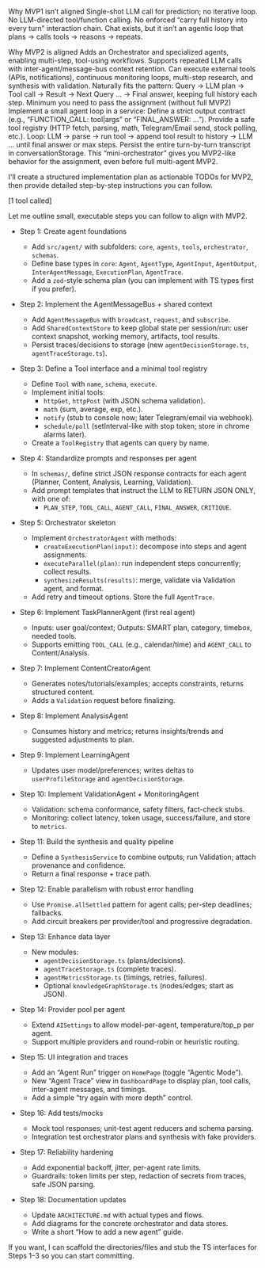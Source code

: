 Why MVP1 isn’t aligned
Single-shot LLM call for prediction; no iterative loop.
No LLM-directed tool/function calling.
No enforced “carry full history into every turn” interaction chain.
Chat exists, but it isn’t an agentic loop that plans → calls tools → reasons → repeats.

Why MVP2 is aligned
Adds an Orchestrator and specialized agents, enabling multi-step, tool-using workflows.
Supports repeated LLM calls with inter-agent/message-bus context retention.
Can execute external tools (APIs, notifications), continuous monitoring loops, multi-step research, and synthesis with validation.
Naturally fits the pattern: Query → LLM plan → Tool call → Result → Next Query … → Final answer, keeping full history each step.
Minimum you need to pass the assignment (without full MVP2)
Implement a small agent loop in a service:
Define a strict output contract (e.g., “FUNCTION_CALL: tool|args” or “FINAL_ANSWER: …”).
Provide a safe tool registry (HTTP fetch, parsing, math, Telegram/Email send, stock polling, etc.).
Loop: LLM → parse → run tool → append tool result to history → LLM … until final answer or max steps.
Persist the entire turn-by-turn transcript in conversationStorage.
This “mini-orchestrator” gives you MVP2-like behavior for the assignment, even before full multi-agent MVP2.

I'll create a structured implementation plan as actionable TODOs for MVP2, then provide detailed step-by-step instructions you can follow.

[1 tool called]

Let me outline small, executable steps you can follow to align with MVP2.

- Step 1: Create agent foundations

  - Add `src/agent/` with subfolders: `core`, `agents`, `tools`, `orchestrator`, `schemas`.
  - Define base types in `core`: `Agent`, `AgentType`, `AgentInput`, `AgentOutput`, `InterAgentMessage`, `ExecutionPlan`, `AgentTrace`.
  - Add a `zod`-style schema plan (you can implement with TS types first if you prefer).

- Step 2: Implement the AgentMessageBus + shared context

  - Add `AgentMessageBus` with `broadcast`, `request`, and `subscribe`.
  - Add `SharedContextStore` to keep global state per session/run: user context snapshot, working memory, artifacts, tool results.
  - Persist traces/decisions to storage (new `agentDecisionStorage.ts`, `agentTraceStorage.ts`).

- Step 3: Define a Tool interface and a minimal tool registry

  - Define `Tool` with `name`, `schema`, `execute`.
  - Implement initial tools:
    - `httpGet`, `httpPost` (with JSON schema validation).
    - `math` (sum, average, exp, etc.).
    - `notify` (stub to console now; later Telegram/email via webhook).
    - `schedule/poll` (setInterval-like with stop token; store in chrome alarms later).
  - Create a `ToolRegistry` that agents can query by name.

- Step 4: Standardize prompts and responses per agent

  - In `schemas/`, define strict JSON response contracts for each agent (Planner, Content, Analysis, Learning, Validation).
  - Add prompt templates that instruct the LLM to RETURN JSON ONLY, with one of:
    - `PLAN_STEP`, `TOOL_CALL`, `AGENT_CALL`, `FINAL_ANSWER`, `CRITIQUE`.

- Step 5: Orchestrator skeleton

  - Implement `OrchestratorAgent` with methods:
    - `createExecutionPlan(input)`: decompose into steps and agent assignments.
    - `executeParallel(plan)`: run independent steps concurrently; collect results.
    - `synthesizeResults(results)`: merge, validate via Validation agent, and format.
  - Add retry and timeout options. Store the full `AgentTrace`.

- Step 6: Implement TaskPlannerAgent (first real agent)

  - Inputs: user goal/context; Outputs: SMART plan, category, timebox, needed tools.
  - Supports emitting `TOOL_CALL` (e.g., calendar/time) and `AGENT_CALL` to Content/Analysis.

- Step 7: Implement ContentCreatorAgent

  - Generates notes/tutorials/examples; accepts constraints, returns structured content.
  - Adds a `Validation` request before finalizing.

- Step 8: Implement AnalysisAgent

  - Consumes history and metrics; returns insights/trends and suggested adjustments to plan.

- Step 9: Implement LearningAgent

  - Updates user model/preferences; writes deltas to `userProfileStorage` and `agentDecisionStorage`.

- Step 10: Implement ValidationAgent + MonitoringAgent

  - Validation: schema conformance, safety filters, fact-check stubs.
  - Monitoring: collect latency, token usage, success/failure, and store to `metrics`.

- Step 11: Build the synthesis and quality pipeline

  - Define a `SynthesisService` to combine outputs; run Validation; attach provenance and confidence.
  - Return a final response + trace path.

- Step 12: Enable parallelism with robust error handling

  - Use `Promise.allSettled` pattern for agent calls; per-step deadlines; fallbacks.
  - Add circuit breakers per provider/tool and progressive degradation.

- Step 13: Enhance data layer

  - New modules:
    - `agentDecisionStorage.ts` (plans/decisions).
    - `agentTraceStorage.ts` (complete traces).
    - `agentMetricsStorage.ts` (timings, retries, failures).
    - Optional `knowledgeGraphStorage.ts` (nodes/edges; start as JSON).

- Step 14: Provider pool per agent

  - Extend `AISettings` to allow model-per-agent, temperature/top_p per agent.
  - Support multiple providers and round-robin or heuristic routing.

- Step 15: UI integration and traces

  - Add an “Agent Run” trigger on `HomePage` (toggle “Agentic Mode”).
  - New “Agent Trace” view in `DashboardPage` to display plan, tool calls, inter-agent messages, and timings.
  - Add a simple “try again with more depth” control.

- Step 16: Add tests/mocks

  - Mock tool responses; unit-test agent reducers and schema parsing.
  - Integration test orchestrator plans and synthesis with fake providers.

- Step 17: Reliability hardening

  - Add exponential backoff, jitter, per-agent rate limits.
  - Guardrails: token limits per step, redaction of secrets from traces, safe JSON parsing.

- Step 18: Documentation updates
  - Update `ARCHITECTURE.md` with actual types and flows.
  - Add diagrams for the concrete orchestrator and data stores.
  - Write a short “How to add a new agent” guide.

If you want, I can scaffold the directories/files and stub the TS interfaces for Steps 1–3 so you can start committing.
